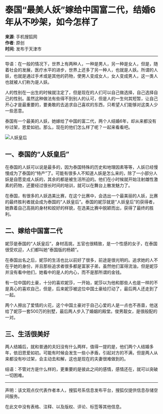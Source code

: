 # 泰国“最美人妖”嫁给中国富二代，结婚6年从不吵架，如今怎样了

**来源**: 手机搜狐网  
**作者**: 原创  
**时间**: 发布于天津市  

---

导语：在一般的情况下，世界上有两种人，一种是男人，另一种是女人，但是，随着社会的发展，医疗水平的进步，世界上还多了另一种人，也就是人妖。所谓的人妖，也就是通过手术或是其他的药物，使男人变成女人，女人变成男人，这一类人也就被人们称为是人妖。

人的性别在一出生的时候就注定了，但是现在的人们可以自己做选择，自己选择自己的性别。虽然这种做法有些得不到别人的认可，但是人的一生何其短暂，让自己开心才是最重要的，要勇敢的去追求自己喜欢的东西，只希望人们能够对这类人少一些恶意。

泰国有一个最美的人妖，她嫁给了中国的富二代，两个人结婚6年，却从来都没有吵过架，恩爱如初。那么，现在的他们怎么样了呢？一起来看看吧。

![人妖皇后](//q0.itc.cn/q_70/images01/20240817/1fbb2401772c415291ad352dbe42f366.jpeg)

## 一、泰国的“人妖皇后”

在泰国的人妖可以说是最多的，因为泰国特殊的历史和地理因素等等，人妖已经慢慢成为了泰国的“特产”了。可能有很多人不知道人妖是怎么来的，除了一小部分人妖是自愿变成人妖的，其余的都是被生活所迫的。他们在小时候就开始注射雌性激素的药物，还要经过很长时间的培训，就可以在舞台上散发魅力了。

在泰国，有很多的人妖选美比赛，在这个比赛中，会选出一个最美丽的人妖，比赛的最终胜利者就会成为泰国的“人妖皇后”。泰国的妮莎就是“人妖皇后”的获得者，她靠着自己高挑的身材和姣好的样貌，在选美比赛中脱颖而出，获得了最终的胜利。

## 二、嫁给中国富二代

妮莎是泰国的“人妖皇后”，身材高挑，五官也很精致，是一个性感的女子，在泰国很受欢迎，人们都叫她“泰国版的杨颖”。

在泰国出名之后，妮莎的生活也比以前好了很多，前途是很光明的。追求她的人不在乎她的身份，并且那些追求者很多都是富家子弟，虽然他们富得流油，但是妮莎并没有看中他们，她看中的是人的内心，而不是那所谓的金钱。

有一位中国的土豪，十分的喜欢妮莎，一开始，妮莎以为他和那些人也是一样的不是真心的喜欢自己，但是，后来妮莎被这位中国土豪给打动了，最后两人还走到了一起。

两个人擦出了爱情的火花，这个中国土豪对于自己心爱的人是一点也不吝啬，他送给了妮莎一套500万的别墅，最后两人步入了婚姻的殿堂。俊男靓女，是很般配的一对。

## 三、生活很美好

两人结婚后，就和普通的夫妇没有什么两样，值得一提的是，他们两个人结婚多年，依旧恩爱如初。可能有时候会发生一些小矛盾，引起对方的不满，但是两人从来都没有吵过架，会主动去和解，这也是现在的夫妻很难做到的。

结语：不管对方是什么样的，更重要的是彼此之间的感情，感情还在，就可以突破一切困难。

---

声明：该文观点仅代表作者本人，搜狐号系信息发布平台，搜狐仅提供信息存储空间服务。  

在此文中没有表格、注释、以及版权、评论、标签等其他信息。